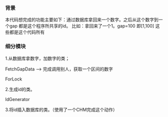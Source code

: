 ### 背景
本代码想完成的功能主要如下：通过数据库拿回来一个数字。之后从这个数字到一个gap
都是这个程序所共享的id。
比如：拿回来了一个1。gap=100 
即[1,100] 这些都是这个代码所有

### 细分模块
1.从数据库拿数字，加数字的类；

FetchGapData --> 完成调用别人，获取一个区间的数字

ForLock

2.生成id的类。

IdGenerator


3.将id插入数据库的类。（使用了一个CHM完成这个动作）
